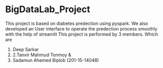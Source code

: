 # BigDataLab_Project
This project is based on diabetes predection using pyspark. We also developed an User interface to operate the predection process smoothly with the help of streamlit
This project is performed by 3 members. Which are

1. Deep Sarkar
2. 2.Tanvir Mahmud Tonmoy &
3. Sadamun Ahemed Biplob (201-15-14048)
